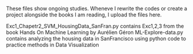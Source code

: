These files show ongoing studies. Wheneve I rewrite the codes or create a project alongside the books I am reading, I upload the files here.

Exc1_Chapetr2_SVM_HousingData_SanFran.py contains Exc1,2,3 from the book Hands On Machine Learning by Aurélien Géron
ML-Explore-data.py contains analyzing the housing data in SanFrancisco using python code to practice methods in Data Visualization
